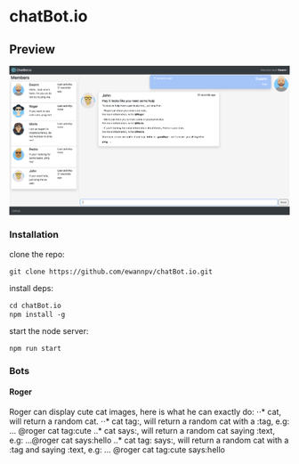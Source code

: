 # chatBot.io

## Preview
![alt text](https://github.com/ewannpv/chatBot.io/blob/main/src/images/preview.png "chatBot.io preview")

### Installation
clone the repo:
```
git clone https://github.com/ewannpv/chatBot.io.git
```
install deps:
```
cd chatBot.io
npm install -g
```

start the node server:
```
npm run start
```

### Bots

#### Roger
Roger can display cute cat images, here is what he can exactly do:
⋅⋅* cat, will return a random cat.
⋅⋅* cat tag:, will return a random cat with a :tag, e.g: 
... @roger cat tag:cute
..* cat says:, will return a random cat saying :text, e.g: 
...@roger cat says:hello
..*  cat tag: says:, will return a random cat with a :tag and saying :text, e.g: 
... @roger cat tag:cute says:hello
